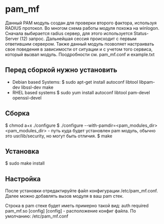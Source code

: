 # pam_mf
Данный PAM модуль создан для проверки второго фактора, используя RADIUS протокол. 
Во многом схема работы модуля похожа на winlogon. 
Сначала выбирается radius сервер, для этого используется Status-Server (12) запрос. 
Дальнейшая сессия происходит с первым ответившим сервером. 
Также данный модуль позволяет настраивать свое поведения в зависимости от ситуации и с учетом того сервиса, 
который вызвал модуль.
Поодробности см. pam_mf.conf и example.txt

## Перед сборкой нужно установить
- Debian based Systems:
$ sudo apt-get install autoconf libtool libpam-dev libssl-dev make
- RHEL based systems
$ sudo yum install autoconf libtool pam-devel openssl-devel

## Сборка
$ chmod a+x ./configure
$ ./configure --with-pamdir=<pam_modules_dir>
<pam_modules_dir> - путь куда будет установлен pam модуль, обычно это usr/lib/security, но могут быть отличия.
$ make

## Установка
$ sudo make install

## Настройка
После установки отредактируйте файл конфигурации /etc/pam_mf.conf. Далее можно добавлять вызов модуля в ваш pam стек.

Строка в pam стеке будет иметь примерно такой вид:
auth     required   pam_mf.so [config]
[config] - расположение конфиг файла. По умолчанию: /etc/pam_mf.conf
